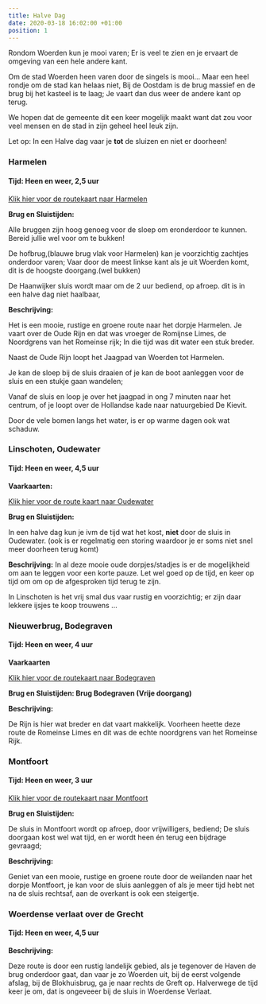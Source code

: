 ```yaml
---
title: Halve Dag
date: 2020-03-18 16:02:00 +01:00
position: 1
---
```


Rondom Woerden kun je mooi varen;  Er is veel te zien en je ervaart de omgeving van een hele andere kant.

Om de stad Woerden heen varen door de singels is mooi...
Maar een heel rondje om de stad kan helaas niet, 
Bij de Oostdam is de brug massief en de brug bij het kasteel is te laag; Je vaart dan dus weer de andere kant op terug.

We hopen dat de gemeente dit een keer mogelijk maakt want dat zou voor veel mensen en de stad in zijn geheel heel leuk zijn.

Let op:  In een Halve dag vaar je **tot** de sluizen en niet er doorheen! 


### Harmelen
#### Tijd: Heen en weer, 2,5 uur

[Klik hier voor de routekaart naar Harmelen](/uploads/route%20harmelen.pdf)

**Brug en Sluistijden:**

Alle bruggen zijn hoog genoeg voor de sloep om eronderdoor te kunnen. Bereid jullie wel voor om te bukken! 

De hofbrug,(blauwe brug vlak voor Harmelen) kan je voorzichtig zachtjes onderdoor varen;  Vaar door de meest linkse kant als je uit Woerden komt, dit is de hoogste doorgang.(wel bukken)

De Haanwijker sluis wordt maar om de 2 uur bediend, op afroep.
dit is in een halve dag niet haalbaar,

**Beschrijving:**

Het is een mooie, rustige en groene route naar het dorpje Harmelen. Je vaart over de Oude Rijn en dat was vroeger de Romijnse Limes, de Noordgrens van het Romeinse rijk; In die tijd was dit water een stuk breder.

Naast de Oude Rijn loopt het Jaagpad van Woerden tot Harmelen.

Je kan de sloep bij de sluis draaien of je kan de boot aanleggen voor de sluis en een stukje gaan wandelen;

Vanaf de sluis en loop je over het jaagpad in ong 7 minuten naar het centrum, of je loopt over de Hollandse kade naar natuurgebied De Kievit.

Door de vele bomen langs het water, is er op warme dagen ook wat schaduw.


### Linschoten, Oudewater
#### Tijd: Heen en weer, 4,5 uur

**Vaarkaarten:**

[Klik hier voor de route kaart naar Oudewater](/uploads/route%20Oudewater%20De%20Scheepsjongens.pdf)

**Brug en Sluistijden:**

In een halve dag kun je ivm de tijd wat het kost, **niet** door de sluis in Oudewater. (ook is er regelmatig een storing waardoor je er soms niet snel meer doorheen terug komt)


**Beschrijving:**
In al deze mooie oude dorpjes/stadjes is er de mogelijkheid om aan te leggen voor een korte pauze. Let wel goed op de tijd, en keer op tijd om om op de afgesproken tijd terug te zijn.

In Linschoten is het vrij smal dus vaar rustig en voorzichtig;
er zijn daar lekkere ijsjes te koop trouwens ...

### Nieuwerbrug, Bodegraven
#### Tijd: Heen en weer, 4 uur

**Vaarkaarten**

[Klik hier voor de routekaart naar Bodegraven](/uploads/route-Bodegraven-De-Scheepsjongens.pdf)

**Brug en Sluistijden: Brug Bodegraven (Vrije doorgang)**

**Beschrijving:**

De Rijn is hier wat breder en dat vaart makkelijk.
Voorheen heette deze route de Romeinse Limes en dit was de echte noordgrens van het Romeinse Rijk.


### Montfoort
#### Tijd: Heen en weer, 3 uur
[Klik hier voor de routekaart naar Montfoort](/uploads/route%20Montfoort%20De%20Scheepsjongens.pdf)


**Brug en Sluistijden:**

De sluis in Montfoort wordt op afroep, door vrijwilligers, bediend; De sluis doorgaan kost wel wat tijd, en er wordt heen én terug een bijdrage gevraagd; 

**Beschrijving:**

Geniet van een mooie, rustige en groene route door de weilanden naar het dorpje Montfoort, je kan voor de sluis aanleggen of als je meer tijd hebt net na de sluis rechtsaf, aan de overkant is ook een steigertje.

### Woerdense verlaat over de Grecht
#### Tijd: Heen en weer, 4,5 uur

**Beschrijving:**

Deze route is door een rustig landelijk gebied, als je tegenover de Haven de brug onderdoor gaat, dan vaar je zo Woerden uit, bij de eerst volgende afslag, bij de Blokhuisbrug, ga je naar rechts de Greft op. Halverwege de tijd keer je om, dat is ongeveeer bij de sluis in Woerdense Verlaat.



 
